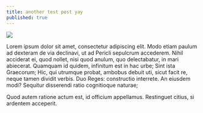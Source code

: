 ```yaml
---
title: another test post yay
published: true
---
```

![](/static/uploads/bear-in-school-jacket.png)

Lorem ipsum dolor sit amet, consectetur adipiscing elit. Modo etiam paulum ad dexteram de via declinavi, ut ad Pericli sepulcrum accederem. Nihil acciderat ei, quod nollet, nisi quod anulum, quo delectabatur, in mari abiecerat. Quamquam id quidem, infinitum est in hac urbe; Sint ista Graecorum; Hic, qui utrumque probat, ambobus debuit uti, sicut facit re, neque tamen dividit verbis. Duo Reges: constructio interrete. An eiusdem modi? Sequitur disserendi ratio cognitioque naturae; 

Quod autem ratione actum est, id officium appellamus. Restinguet citius, si ardentem acceperit.
